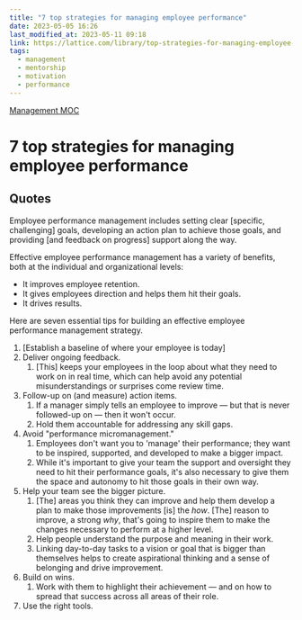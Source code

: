 ```yaml
---
title: "7 top strategies for managing employee performance"
date: 2023-05-05 16:26
last_modified_at: 2023-05-11 09:18
link: https://lattice.com/library/top-strategies-for-managing-employee-performance
tags:
  - management
  - mentorship
  - motivation
  - performance
---
```


[Management MOC](Management%20MOC.md)

# 7 top strategies for managing employee performance

## Quotes

Employee performance management includes setting clear \[specific, challenging\] goals, developing an action plan to achieve those goals, and providing \[and feedback on progress\] support along the way.

Effective employee performance management has a variety of benefits, both at the individual and organizational levels:

- It improves employee retention.
- It gives employees direction and helps them hit their goals.
- It drives results.

Here are seven essential tips for building an effective employee performance management strategy.

1. \[Establish a baseline of where your employee is today\]
2. Deliver ongoing feedback.
   1. \[This\] keeps your employees in the loop about what they need to work on in real time, which can help avoid any potential misunderstandings or surprises come review time.
3. Follow-up on (and measure) action items.
   1. If a manager simply tells an employee to improve — but that is never followed-up on — then it won't occur.
   2. Hold them accountable for addressing any skill gaps.
4. Avoid "performance micromanagement."
   1. Employees don't want you to 'manage' their performance; they want to be inspired, supported, and developed to make a bigger impact.
   2. While it's important to give your team the support and oversight they need to hit their performance goals, it's also necessary to give them the space and autonomy to hit those goals in their own way.
5. Help your team see the bigger picture.
   1. \[The\] areas you think they can improve and help them develop a plan to make those improvements \[is\] the *how*. \[The\] reason to improve, a strong *why*, that's going to inspire them to make the changes necessary to perform at a higher level.
   2. Help people understand the purpose and meaning in their work.
   3. Linking day-to-day tasks to a vision or goal that is bigger than themselves helps to create aspirational thinking and a sense of belonging and drive improvement.
6. Build on wins.
   1. Work with them to highlight their achievement — and on how to spread that success across all areas of their role.
7. Use the right tools.
